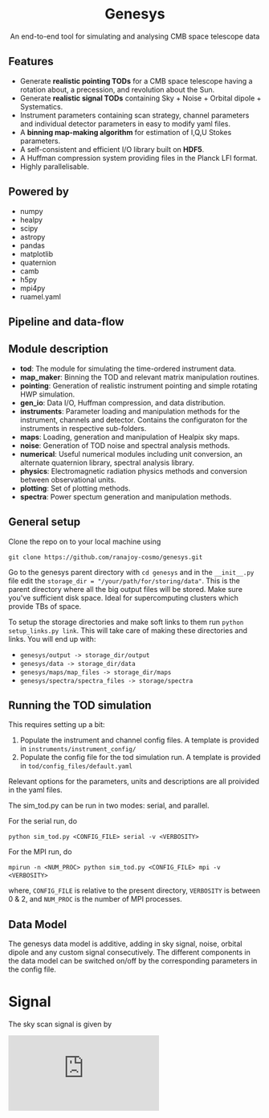 <h1 align="center">Genesys</h3>
<p align="center">
  An end-to-end tool for simulating and analysing CMB space telescope data
</p>

## Features
* Generate **realistic pointing TODs** for a CMB space telescope having a rotation about, a precession, and revolution about the Sun.
* Generate **realistic signal TODs** containing Sky + Noise + Orbital dipole + Systematics.
* Instrument parameters containing scan strategy, channel parameters and individual detector parameters in easy to modify yaml files.
* A **binning map-making algorithm** for estimation of I,Q,U Stokes parameters.
* A self-consistent and efficient I/O library built on **HDF5**.
* A Huffman compression system providing files in the Planck LFI format. 
* Highly parallelisable.

## Powered by
* numpy
* healpy
* scipy
* astropy
* pandas
* matplotlib
* quaternion
* camb
* h5py
* mpi4py
* ruamel.yaml

## Pipeline and data-flow

## Module description
* **tod**: The module for simulating the time-ordered instrument data.
* **map_maker**: Binning the TOD and relevant matrix manipulation routines.
* **pointing**: Generation of realistic instrument pointing and simple rotating HWP simulation.
* **gen_io**: Data I/O, Huffman compression, and data distribution.
* **instruments**: Parameter loading and manipulation methods for the instrument, channels and detector. Contains the configuraton for the instruments in respective sub-folders.
* **maps**: Loading, generation and manipulation of Healpix sky maps.
* **noise**: Generation of TOD noise and spectral analysis methods.
* **numerical**: Useful numerical modules including unit conversion, an alternate quaternion library, spectral analysis library.
* **physics**: Electromagnetic radiation physics methods and conversion between observational units.
* **plotting**: Set of plotting methods.
* **spectra**: Power spectum generation and manipulation methods.

## General setup

Clone the repo on to your local machine using

```
git clone https://github.com/ranajoy-cosmo/genesys.git
```

Go to the genesys parent directory with `cd genesys` and in the `__init__.py` file edit the `storage_dir = "/your/path/for/storing/data"`. This is the parent directory where all the big output files will be stored. Make sure you've sufficient disk space. Ideal for supercomputing clusters which provide TBs of space. 

To setup the storage directories and make soft links to them run `python setup_links.py link`. This will take care of making these directories and links. You will end up with:
* `genesys/output -> storage_dir/output`
* `genesys/data -> storage_dir/data`
* `genesys/maps/map_files -> storage_dir/maps`
* `genesys/spectra/spectra_files -> storage/spectra`

## Running the TOD simulation

This requires setting up a bit:
1. Populate the instrument and channel config files. A template is provided in `instruments/instrument_config/`
2. Populate the config file for the tod simulation run. A template is provided in `tod/config_files/default.yaml`

Relevant options for the parameters, units and descriptions are all proivided in the yaml files.

The sim_tod.py can be run in two modes: serial, and parallel.

For the serial run, do

```
python sim_tod.py <CONFIG_FILE> serial -v <VERBOSITY>
```

For the MPI run, do

```
mpirun -n <NUM_PROC> python sim_tod.py <CONFIG_FILE> mpi -v <VERBOSITY>
```

where, `CONFIG_FILE` is relative to the present directory, `VERBOSITY` is between 0 & 2, and `NUM_PROC` is the number of MPI processes.

## Data Model

The genesys data model is additive, adding in sky signal, noise, orbital dipole and any custom signal consecutively. The different components in the data model can be switched on/off by the corresponding parameters in the config file.

# Signal

The sky scan signal is given by 

![alt text](https://github.com/ranajoy-cosmo/genesys/blob/master/support_images/data_model.pdf)
